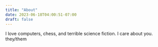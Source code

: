 ```yaml
---
title: "About"
date: 2023-06-18T04:00:51-07:00
draft: false
---
```


I love computers, chess, and terrible science fiction. I care about you. they/them